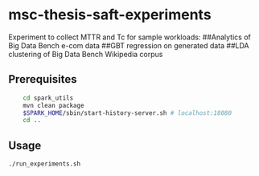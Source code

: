# msc-thesis-saft-experiments
Experiment to collect MTTR and Tc for sample workloads: 
##Analytics of Big Data Bench e-com data
##GBT regression on generated data
##LDA clustering of Big Data Bench Wikipedia corpus
## Prerequisites
```bash
    cd spark_utils
    mvn clean package
    $SPARK_HOME/sbin/start-history-server.sh # localhost:18080
    cd ..
  ```
## Usage
````bash 
./run_experiments.sh
````

